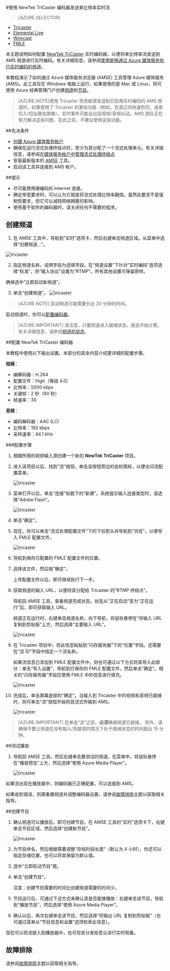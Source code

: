 <properties 
	pageTitle="将 NewTek TriCaster 编码器配置为发送单比特率实时流" 
	description="本主题说明如何配置 Tricaster 实时编码器，以便将单比特率流发送到 AMS 频道进行实时编码。" 
	services="media-services" 
	documentationCenter="" 
	authors="cenkdin" 
	manager="erikre" 
	editor=""/>

<tags 
	ms.service="media-services" 
	ms.workload="media" 
	ms.tgt_pltfrm="na" 
	ms.devlang="ne" 
	ms.topic="article" 
	ms.date="10/12/2016" 
	wacn.date="12/16/2016" 
	ms.author="juliako;cenkd;anilmur"/>

#使用 NewTek TriCaster 编码器发送单比特率实时流

> [AZURE.SELECTOR]
- [Tricaster](/documentation/articles/media-services-configure-tricaster-live-encoder/)
- [Elemental Live](/documentation/articles/media-services-configure-elemental-live-encoder/)
- [Wirecast](/documentation/articles/media-services-configure-wirecast-live-encoder/)
- [FMLE](/documentation/articles/media-services-configure-fmle-live-encoder/)

本主题说明如何配置 [NewTek TriCaster](http://newtek.com/products/tricaster-40.html) 实时编码器，以便将单比特率流发送到 AMS 频道进行实时编码。有关详细信息，请参阅[使用能够通过 Azure 媒体服务执行实时编码的频道](/documentation/articles/media-services-manage-live-encoder-enabled-channels/)。

本教程演示了如何通过 Azure 媒体服务浏览器 (AMSE) 工具管理 Azure 媒体服务 (AMS)。此工具仅在 Windows 电脑上运行。如果使用的是 Mac 或 Linux，则可使用 Azure 经典管理门户创建[频道](/documentation/articles/media-services-portal-creating-live-encoder-enabled-channel/#create-a-channel)和[节目](/documentation/articles/media-services-portal-creating-live-encoder-enabled-channel/#create-and-manage-a-program)。

>[AZURE.NOTE]使用 Tricaster 将贡献源发送到已启用实时编码的 AMS 频道时，如果使用了 Tricaster 的某些功能（例如，在源之间快速剪切，或者切入/切出静态图像），实时事件可能会出现视频/音频抖动。AMS 团队正在努力解决这些问题，在此之前，不建议使用这些功能。


##先决条件

- [创建 Azure 媒体服务帐户](/documentation/articles/media-services-create-account/)
- 确保在运行流式处理终结点时，至少为其分配了一个流式处理单元。有关详细信息，请参阅[在媒体服务帐户中管理流式处理终结点](/documentation/articles/media-services-manage-origins/)
- 安装最新版本的 [AMSE](https://github.com/Azure/Azure-Media-Services-Explorer) 工具。
- 启动该工具并连接到 AMS 帐户。

##提示

- 尽可能使用硬编码的 Internet 连接。
- 确定带宽要求时，可以认为它就是将流式处理比特率翻倍。虽然此要求不是强制性要求，但它可以减轻网络拥塞的影响。
- 使用基于软件的编码器时，请关闭任何不需要的程序。

## 创建频道

1.  在 AMSE 工具中，导航到“实时”选项卡，然后右键单击频道区域。从菜单中选择“创建频道…”。

![tricaster](./media/media-services-tricaster-live-encoder/media-services-tricaster1.png)

2. 指定频道名称，说明字段为选填字段。在“频道设置”下针对“实时编码”选项选择“标准”，将“输入协议”设置为“RTMP”。所有其他设置可保留原样。


确保选中“立即启动新频道”。

3. 单击“创建频道”。
![tricaster](./media/media-services-tricaster-live-encoder/media-services-tricaster2.png)

>[AZURE.NOTE] 启动频道可能需要长达 20 分钟的时间。


启动频道时，你可以[配置编码器](/documentation/articles/media-services-configure-tricaster-live-encoder/#configure_tricaster_rtmp)。

>[AZURE.IMPORTANT] 请注意，只要频道进入就绪状态，就会开始计费。有关详细信息，请参阅[频道的状态](/documentation/articles/media-services-manage-live-encoder-enabled-channels/#states)。

##<a id="configure_tricaster_rtmp"></a>配置 NewTek TriCaster 编码器

本教程中使用以下输出设置。本部分的其余内容介绍更详细的配置步骤。

**视频**：
 
- 编解码器：H.264
- 配置文件：High（等级 4.0）
- 比特率：5000 kbps
- 关键帧：2 秒（60 秒）
- 帧速率：30
 
**音频**：

- 编码解码器：AAC (LC)
- 比特率：192 kbps
- 采样速率：44.1 kHz


###配置步骤

1. 根据所用的视频输入源创建一个新的 **NewTek TriCaster** 项目。
2. 进入该项目以后，找到“流”按钮，单击该按钮旁边的齿轮图标，以便访问流配置菜单。

	![tricaster](./media/media-services-tricaster-live-encoder/media-services-tricaster3.png)
3. 菜单打开以后，单击“连接”标题下的“新建”。系统提示输入连接类型时，请选择“Adobe Flash”。

	![tricaster](./media/media-services-tricaster-live-encoder/media-services-tricaster4.png)

4. 单击“确定”。

5. 现在，你可以单击“流式处理配置文件”下的下拉箭头并导航到“浏览”，以便导入 FMLE 配置文件。

	![tricaster](./media/media-services-tricaster-live-encoder/media-services-tricaster5.png)

6. 导航到保存已配置的 FMLE 配置文件的位置。
7. 选择该文件，然后按“确定”。

	上传配置文件以后，即可继续执行下一步。

6. 获取频道的输入 URL，以便将其分配给 Tricaster 的“RTMP 终结点”。
	
	导航回 AMSE 工具，查看频道完成状态。状态从“正在启动”变为“正在运行”后，即可获取输入 URL。
	  
	频道正在运行时，右键单击频道名称，向下导航，将鼠标悬停在“将输入 URL 复制到剪贴板”上方，然后选择“主要输入 URL”。
	
	![tricaster](./media/media-services-tricaster-live-encoder/media-services-tricaster6.png)

7. 在 Tricaster 项目中，将此信息粘贴到“闪存服务器”下的“位置”字段。还需要在“流 ID”字段中指定一个流名称。

	如果流信息已添加到 FMLE 配置文件中，则也可通过以下方式将其导入此部分：单击“导入设置”，导航到已保存的 FMLE 配置文件，然后单击“确定”。相关的“闪存服务器”字段应使用 FMLE 中的信息进行填充。

	![tricaster](./media/media-services-tricaster-live-encoder/media-services-tricaster7.png)

9. 完成后，单击屏幕底部的“确定”。当输入到 Tricaster 中的视频和音频已就绪时，则可单击“流”按钮开始将其流式传输到 AMS。

	![tricaster](./media/media-services-tricaster-live-encoder/media-services-tricaster11.png)

>[AZURE.IMPORTANT] 在单击“流”之前，**必须**确保频道已就绪。
>另外，请确保不要让频道在没有输入/贡献源的情况下处于就绪状态的时间超出 15 分钟。

##测试播放
  
1. 导航回 AMSE 工具，然后右键单击要测试的频道。在菜单中，将鼠标悬停在“播放预览”上方，然后选择“使用 Azure Media Player”。

	![tricaster](./media/media-services-tricaster-live-encoder/media-services-tricaster8.png)

如果流出现在播放器中，则编码器已正确配置，可以连接到 AMS。

如果收到错误，则需重置频道并调整编码器设置。请参阅[故障排除](/documentation/articles/media-services-troubleshooting-live-streaming/)主题以获取相关指导。

##创建节目

1. 确认频道可以播放后，即可创建节目。在 AMSE 工具的“实时”选项卡下，右键单击节目区域，然后选择“创建新节目”。

	![tricaster](./media/media-services-tricaster-live-encoder/media-services-tricaster9.png)

2. 为节目命名，然后根据需要调整“存档时段长度”（默认为 4 小时）。你还可以指定存储位置，也可以将其保留为默认值。
3. 选中“立即启动节目”框。
4. 单击“创建节目”。
  
	注意：创建节目需要的时间比创建频道需要的时间少。
 
5. 节目运行后，可通过下述方式来确认其是否能够播放：右键单击该节目，导航到“播放节目”，然后选择“使用 Azure Media Player”。
6. 确认以后，再次右键单击该节目，然后选择“将输出 URL 复制到剪贴板”（也可通过菜单从“节目信息和设置”选项检索此信息）。

现在可以将流嵌入到播放器中，也可将其分发给受众进行实时观看。


## 故障排除

请参阅[故障排除](/documentation/articles/media-services-troubleshooting-live-streaming/)主题以获取相关指导。

<!---HONumber=Mooncake_Quality_Review_1202_2016-->
